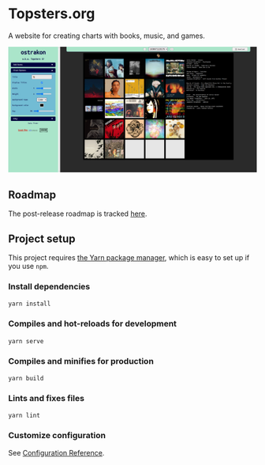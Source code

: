 # Topsters.org

A website for creating charts with books, music, and games.

![screenshot of the app](/screenshot.png)

## Roadmap

The post-release roadmap is tracked [here](https://github.com/mythmakerseven/topstersorg/issues/4).

## Project setup

This project requires [the Yarn package manager](https://yarnpkg.com), which is easy to set up if you use `npm`.

### Install dependencies
```
yarn install
```

### Compiles and hot-reloads for development
```
yarn serve
```

### Compiles and minifies for production
```
yarn build
```

### Lints and fixes files
```
yarn lint
```

### Customize configuration
See [Configuration Reference](https://cli.vuejs.org/config/).
